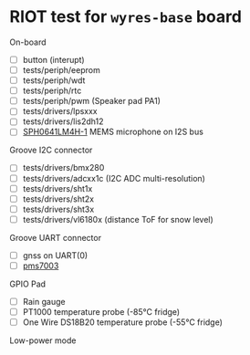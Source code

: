 # RIOT test for `wyres-base` board

On-board
* [ ] button (interupt)
* [ ] tests/periph/eeprom
* [ ] tests/periph/wdt
* [ ] tests/periph/rtc
* [ ] tests/periph/pwm (Speaker pad PA1)
* [ ] tests/drivers/lpsxxx
* [ ] tests/drivers/lis2dh12
* [ ] [SPH0641LM4H-1](https://www.knowles.com/docs/default-source/default-document-library/sph0641lm4h-1_morello_datasheet.pdf) MEMS microphone on I2S bus

Groove I2C connector
* [ ] tests/drivers/bmx280
* [ ] tests/drivers/adcxx1c (I2C ADC multi-resolution)
* [ ] tests/drivers/sht1x
* [ ] tests/drivers/sht2x
* [ ] tests/drivers/sht3x
* [ ] tests/drivers/vl6180x (distance ToF for snow level)

Groove UART connector
* [ ] gnss on UART(0)
* [ ] [pms7003](https://github.com/airqualitystation/firmware_for_bmx280_pms7003)

GPIO Pad
* [ ] Rain gauge
* [ ] PT1000 temperature probe (-85°C fridge)
* [ ] One Wire DS18B20 temperature probe (-55°C fridge)

Low-power mode
